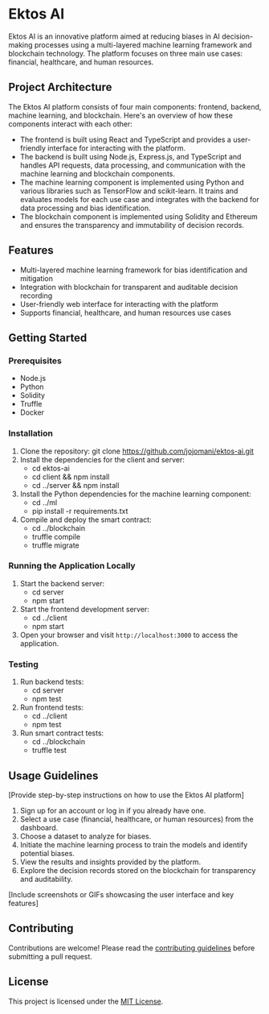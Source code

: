 # Ektos AI

Ektos AI is an innovative platform aimed at reducing biases in AI decision-making processes using a multi-layered machine learning framework and blockchain technology. The platform focuses on three main use cases: financial, healthcare, and human resources.


## Project Architecture

The Ektos AI platform consists of four main components: frontend, backend, machine learning, and blockchain. Here's an overview of how these components interact with each other:

- The frontend is built using React and TypeScript and provides a user-friendly interface for interacting with the platform.
- The backend is built using Node.js, Express.js, and TypeScript and handles API requests, data processing, and communication with the machine learning and blockchain components.
- The machine learning component is implemented using Python and various libraries such as TensorFlow and scikit-learn. It trains and evaluates models for each use case and integrates with the backend for data processing and bias identification.
- The blockchain component is implemented using Solidity and Ethereum and ensures the transparency and immutability of decision records.

## Features

- Multi-layered machine learning framework for bias identification and mitigation
- Integration with blockchain for transparent and auditable decision recording
- User-friendly web interface for interacting with the platform
- Supports financial, healthcare, and human resources use cases

## Getting Started

### Prerequisites

- Node.js
- Python
- Solidity
- Truffle
- Docker

### Installation

1. Clone the repository: git clone https://github.com/jojomani/ektos-ai.git
2. Install the dependencies for the client and server:
   - cd ektos-ai
   - cd client && npm install
   - cd ../server && npm install
3. Install the Python dependencies for the machine learning component:
   - cd ../ml
   - pip install -r requirements.txt
4. Compile and deploy the smart contract:
   - cd ../blockchain
   - truffle compile
   - truffle migrate

### Running the Application Locally

1. Start the backend server:
   - cd server
   - npm start
2. Start the frontend development server:
   - cd ../client
   - npm start
3. Open your browser and visit `http://localhost:3000` to access the application.

### Testing

1. Run backend tests:
   - cd server
   - npm test
2. Run frontend tests:
   - cd ../client
   - npm test
3. Run smart contract tests:
   - cd ../blockchain
   - truffle test

## Usage Guidelines

[Provide step-by-step instructions on how to use the Ektos AI platform]

1. Sign up for an account or log in if you already have one.
2. Select a use case (financial, healthcare, or human resources) from the dashboard.
3. Choose a dataset to analyze for biases.
4. Initiate the machine learning process to train the models and identify potential biases.
5. View the results and insights provided by the platform.
6. Explore the decision records stored on the blockchain for transparency and auditability.

[Include screenshots or GIFs showcasing the user interface and key features]

## Contributing

Contributions are welcome! Please read the [contributing guidelines](CONTRIBUTING.md) before submitting a pull request.

## License

This project is licensed under the [MIT License](LICENSE).